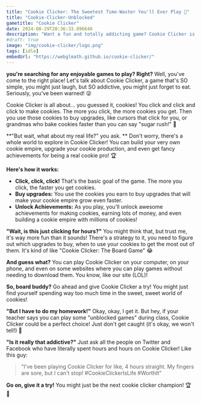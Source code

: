 ```yaml
---
title: "Cookie Clicker: The Sweetest Time-Waster You'll Ever Play 🍪"
title: "Cookie-Clicker-Unblocked"
gametitle: "Cookie Clicker"
date: 2024-08-29T20:36:33.896646
description: "Want a fun and totally addicting game? Cookie Clicker is a super simple but awesome game where you click cookies, get more cookies, and build a cookie empire! It's perfect for when you're bored, and it's totally free to play!"
#draft: true
image: "img/cookie-clicker/logo.png"
tags: [idle]
embedUrl: "https://webglmath.github.io/cookie-clicker/"
---
```


**you're searching for any enjoyable games to play? Right?**  Well, you've come to the right place!  Let's talk about Cookie Clicker, a game that's  SO simple, you might just laugh, but SO addictive, you might just forget to eat.   Seriously, you've been warned! 😜 

Cookie Clicker is all about... you guessed it, cookies!  You click and click and click to make cookies.   The more you click, the more cookies you get.   Then you use those cookies to buy upgrades, like cursors that click for you, or grandmas who bake cookies faster than you can say "sugar rush!" 👵 

**"But wait, what about my real life?" you ask.  ** Don't worry, there's a whole world to explore in Cookie Clicker!  You can build your very own cookie empire, upgrade your cookie production, and even get fancy achievements for being a real cookie pro!  🏆 

**Here's how it works:**

* **Click, click, click!** That's the basic goal of the game.  The more you click, the faster you get cookies.  
* **Buy upgrades:** You use the cookies you earn to buy upgrades that will make your cookie empire grow even faster.  
* **Unlock Achievements:**  As you play, you'll unlock awesome achievements for making cookies,  earning lots of money, and even building a cookie empire with millions of cookies! 

**"Wait, is this just clicking for hours?"** You might think that, but trust me, it's way more fun than it sounds!  There's a strategy to it,  you need to figure out which upgrades to buy,  when to use your cookies to get the most out of them.  It's kind of like  "Cookie Clicker: The Board Game" 😂  

**And guess what?**  You can play Cookie Clicker on your computer, on your phone,  and even on some websites where you can play games without needing to download them.  You know, like  our site (LOL)! 

**So, board buddy?**  Go ahead and give Cookie Clicker a try!  You might just find yourself spending way too much time in the sweet, sweet world of cookies! 

**"But I have to do my homework!"**  Okay, okay, I get it.  But hey,  if your teacher says you can play some "unblocked games" during class,  Cookie Clicker could be a perfect choice!   Just don't get caught  (it's okay,  we won't tell!) 🤫 

**"Is it really that addictive?"**  Just ask all the people on Twitter and Facebook who have literally spent hours and hours on Cookie Clicker!  Like this guy:  

> "I've been playing Cookie Clicker for like,  4 hours straight.  My fingers are sore,  but I can't stop!  #CookieClickerIsLife #WorthIt"

**Go on, give it a try!**  You might just be the next cookie clicker champion! 🏆 🍪 
